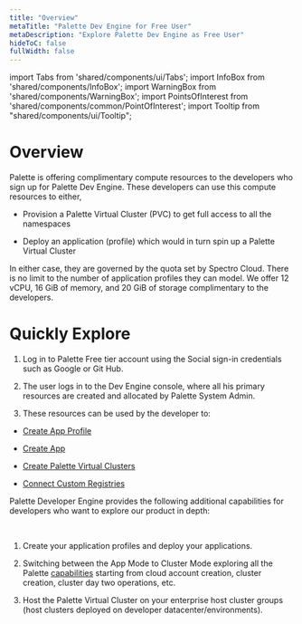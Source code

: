 ```yaml
---
title: "Overview"
metaTitle: "Palette Dev Engine for Free User"
metaDescription: "Explore Palette Dev Engine as Free User"
hideToC: false
fullWidth: false
---
```


import Tabs from 'shared/components/ui/Tabs';
import InfoBox from 'shared/components/InfoBox';
import WarningBox from 'shared/components/WarningBox';
import PointsOfInterest from 'shared/components/common/PointOfInterest';
import Tooltip from "shared/components/ui/Tooltip";


# Overview

Palette is offering complimentary compute resources to the developers who sign up for Palette Dev Engine. These developers can use this compute resources to either, 

* Provision a Palette Virtual Cluster (PVC) to get full access to all the namespaces


* Deploy an application (profile) which would in turn spin up a Palette Virtual Cluster

In either case, they are governed by the quota set by Spectro Cloud. There is no limit to the number of application profiles they can model. We offer 12 vCPU, 16 GiB of memory, and 20 GiB of storage complimentary to the developers.


# Quickly Explore

1. Log in to Palette Free tier account using the Social sign-in credentials such as Google or Git Hub.


2. The user logs in to the Dev Engine console, where all his primary resources are created and allocated by Palette System Admin. 

3. These resources can be used by the developer to:

 * [Create App Profile](/devx/app-profile)

 * [Create App](/devx/apps)

 * [Create Palette Virtual Clusters](/devx/palette-virtual-clusters)

 * [Connect Custom Registries](/devx/registries)

<InfoBox>

Palette Developer Engine provides the following additional capabilities for developers who want to explore our product in depth:

<br />

1. Create your application profiles and deploy your applications.


2. Switching between the App Mode to Cluster Mode exploring all the Palette [capabilities](/getting-started) starting from cloud account creation, cluster creation, cluster day two operations, etc.


3. Host the Palette Virtual Cluster on your enterprise host cluster groups (host clusters deployed on developer datacenter/environments).

</InfoBox>



<br />
<br />



